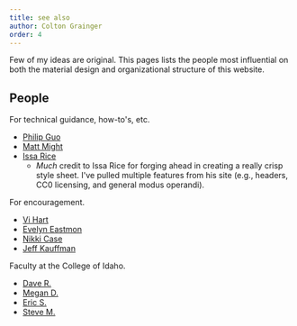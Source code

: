 ```yaml
---
title: see also 
author: Colton Grainger
order: 4
---
```


Few of my ideas are original. This pages lists the people most influential on both the material design and organizational structure of this website.

## People

For technical guidance, how-to's, etc.

+ [Philip Guo](http://pgbovine.net/)
+ [Matt Might](http://matt.might.net/)
+ [Issa Rice](http://issarice.com)
	- *Much* credit to Issa Rice for forging ahead in creating a really crisp style sheet. I've pulled multiple features from his site (e.g., headers, CC0 licensing, and general modus operandi). 

For encouragement.

- [Vi Hart](http://vihart.com/vi-hart-faq/)
- [Evelyn Eastmon](http://www.evelyneastmond.com/)
- [Nikki Case](http://blog.ncase.me/)
- [Jeff Kauffman](https://www.jefftk.com/index)

Faculty at the College of Idaho.

+ [Dave R.](https://www.collegeofidaho.edu/directory/david-rosoff)
+ [Megan D.](https://www.collegeofidaho.edu/directory/megan-dixon)
+ [Eric S.](https://www.collegeofidaho.edu/directory/eric-spencer)
+ [Steve M.](https://www.collegeofidaho.edu/directory/steve-maughan)

